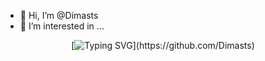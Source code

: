 - 👋 Hi, I’m @Dimasts
- 👀 I’m interested in ...



<div align="center">


[![Typing SVG](https://readme-typing-svg.herokuapp.com?font=Lemon+milk&color=F70000&lines=Welcome+to+Dimas-Ts+project...;Created+by+Dimas-Ts...;frist+Dimas+system+whatsapp+bot...;⚡+Dimas+is+super+speed...)](https://github.com/Dimasts)
